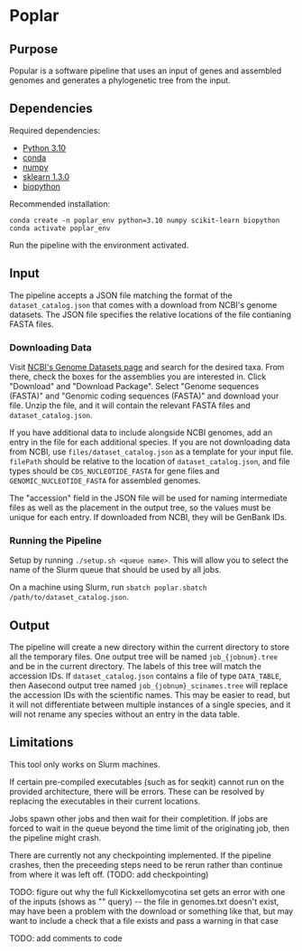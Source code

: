 # Poplar

## Purpose

Popular is a software pipeline that uses an input of genes and assembled genomes and generates a phylogenetic tree from the input.

## Dependencies

Required dependencies:

- [Python 3.10](https://www.python.org/downloads/)
- [conda](https://docs.conda.io/projects/conda/en/latest/user-guide/install/index.html)
- [numpy](https://numpy.org/)
- [sklearn 1.3.0](https://scikit-learn.org/stable/index.html)
- [biopython](https://biopython.org/docs/1.75/api/Bio.html)

Recommended installation:

```
conda create -n poplar_env python=3.10 numpy scikit-learn biopython
conda activate poplar_env
```

Run the pipeline with the environment activated.

## Input

The pipeline accepts a JSON file matching the format of the `dataset_catalog.json` that comes with a download from NCBI's genome datasets. The JSON file specifies the relative locations of the file contianing FASTA files.

### Downloading Data

Visit [NCBI's Genome Datasets page](https://www.ncbi.nlm.nih.gov/datasets/genome) and search for the desired taxa. From there, check the boxes for the assemblies you are interested in. Click "Download" and "Download Package". Select "Genome sequences (FASTA)" and "Genomic coding sequences (FASTA)" and download your file. Unzip the file, and it will contain the relevant FASTA files and `dataset_catalog.json`.

If you have additional data to include alongside NCBI genomes, add an entry in the file for each additional species. If you are not downloading data from NCBI, use `files/dataset_catalog.json` as a template for your input file. `filePath` should be relative to the location of `dataset_catalog.json`, and file types should be `CDS_NUCLEOTIDE_FASTA` for gene files and `GENOMIC_NUCLEOTIDE_FASTA` for assembled genomes.

The "accession" field in the JSON file will be used for naming intermediate files as well as the placement in the output tree, so the values must be unique for each entry. If downloaded from NCBI, they will be GenBank IDs.

### Running the Pipeline

Setup by running `./setup.sh <queue name>`. This will allow you to select the name of the Slurm queue that should be used by all jobs.

On a machine using Slurm, run `sbatch poplar.sbatch /path/to/dataset_catalog.json`.

## Output

The pipeline will create a new directory within the current directory to store all the temporary files. One output tree will be named `job_{jobnum}.tree` and be in the current directory. The labels of this tree will match the accession IDs. If `dataset_catalog.json` contains a file of type `DATA_TABLE`, then Aasecond output tree named `job_{jobnum}_scinames.tree` will replace the accession IDs with the scientific names. This may be easier to read, but it will not differentiate between multiple instances of a single species, and it will not rename any species without an entry in the data table.

## Limitations

This tool only works on Slurm machines.

If certain pre-compiled executables (such as for seqkit) cannot run on the provided architecture, there will be errors. These can be resolved by replacing the executables in their current locations.

Jobs spawn other jobs and then wait for their completition. If jobs are forced to wait in the queue beyond the time limit of the originating job, then the pipeline might crash.

There are currently not any checkpointing implemented. If the pipeline crashes, then the preceeding steps need to be rerun rather than continue from where it was left off. (TODO: add checkpointing)

TODO: figure out why the full Kickxellomycotina set gets an error with one of the inputs (shows as "" query) -- the file in genomes.txt doesn't exist, may have been a problem with the download or something like that, but may want to include a check that a file exists and pass a warning in that case

TODO: add comments to code
